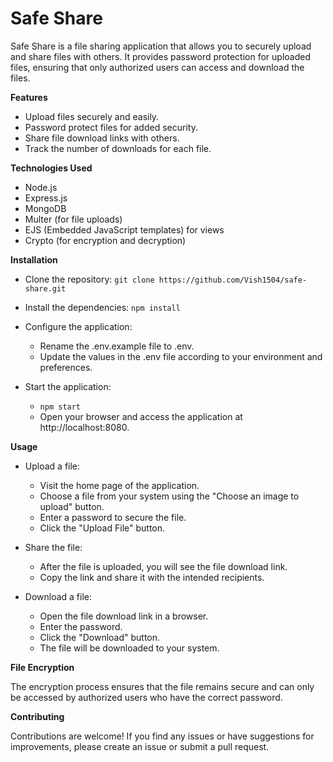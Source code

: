 # Safe Share

Safe Share is a file sharing application that allows you to securely upload and share files with others. It provides password protection for uploaded files, ensuring that only authorized users can access and download the files.

**Features**
- Upload files securely and easily.
- Password protect files for added security.
- Share file download links with others.
- Track the number of downloads for each file.

**Technologies Used**
- Node.js
- Express.js
- MongoDB
- Multer (for file uploads)
- EJS (Embedded JavaScript templates) for views
- Crypto (for encryption and decryption)

**Installation**

- Clone the repository:
  `git clone https://github.com/Vish1504/safe-share.git`

- Install the dependencies:
  `npm install`

- Configure the application:
  - Rename the .env.example file to .env.
  - Update the values in the .env file according to your environment and preferences.

- Start the application:
  - `npm start`
  - Open your browser and access the application at http://localhost:8080.

**Usage**
- Upload a file:
  - Visit the home page of the application.
  - Choose a file from your system using the "Choose an image to upload" button.
  - Enter a password to secure the file.
  - Click the "Upload File" button.

- Share the file:
  - After the file is uploaded, you will see the file download link.
  - Copy the link and share it with the intended recipients.

- Download a file:
  - Open the file download link in a browser.
  - Enter the password.
  - Click the "Download" button.
  - The file will be downloaded to your system.

**File Encryption**

The encryption process ensures that the file remains secure and can only be accessed by authorized users who have the correct password.

**Contributing**

Contributions are welcome! If you find any issues or have suggestions for improvements, please create an issue or submit a pull request.
